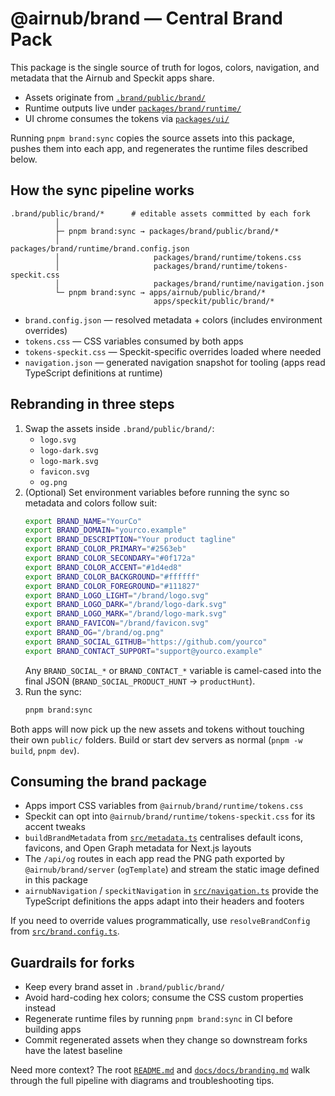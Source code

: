 # @airnub/brand — Central Brand Pack

This package is the single source of truth for logos, colors, navigation, and metadata that the Airnub and Speckit apps share.

- Assets originate from [`.brand/public/brand/`](../../.brand/public/brand/)
- Runtime outputs live under [`packages/brand/runtime/`](./runtime/)
- UI chrome consumes the tokens via [`packages/ui/`](../ui/)

Running `pnpm brand:sync` copies the source assets into this package, pushes them into each app, and regenerates the runtime files described below.

## How the sync pipeline works

```
.brand/public/brand/*      # editable assets committed by each fork
          │
          ├─ pnpm brand:sync → packages/brand/public/brand/*
          │                     packages/brand/runtime/brand.config.json
          │                     packages/brand/runtime/tokens.css
          │                     packages/brand/runtime/tokens-speckit.css
          │                     packages/brand/runtime/navigation.json
          └─ pnpm brand:sync → apps/airnub/public/brand/*
                                apps/speckit/public/brand/*
```

- `brand.config.json` — resolved metadata + colors (includes environment overrides)
- `tokens.css` — CSS variables consumed by both apps
- `tokens-speckit.css` — Speckit-specific overrides loaded where needed
- `navigation.json` — generated navigation snapshot for tooling (apps read TypeScript definitions at runtime)

## Rebranding in three steps

1. Swap the assets inside `.brand/public/brand/`:
   - `logo.svg`
   - `logo-dark.svg`
   - `logo-mark.svg`
   - `favicon.svg`
   - `og.png`
2. (Optional) Set environment variables before running the sync so metadata and colors follow suit:
   ```bash
   export BRAND_NAME="YourCo"
   export BRAND_DOMAIN="yourco.example"
   export BRAND_DESCRIPTION="Your product tagline"
   export BRAND_COLOR_PRIMARY="#2563eb"
   export BRAND_COLOR_SECONDARY="#0f172a"
   export BRAND_COLOR_ACCENT="#1d4ed8"
   export BRAND_COLOR_BACKGROUND="#ffffff"
   export BRAND_COLOR_FOREGROUND="#111827"
   export BRAND_LOGO_LIGHT="/brand/logo.svg"
   export BRAND_LOGO_DARK="/brand/logo-dark.svg"
   export BRAND_LOGO_MARK="/brand/logo-mark.svg"
   export BRAND_FAVICON="/brand/favicon.svg"
   export BRAND_OG="/brand/og.png"
   export BRAND_SOCIAL_GITHUB="https://github.com/yourco"
   export BRAND_CONTACT_SUPPORT="support@yourco.example"
   ```
   Any `BRAND_SOCIAL_*` or `BRAND_CONTACT_*` variable is camel-cased into the final JSON (`BRAND_SOCIAL_PRODUCT_HUNT` → `productHunt`).
3. Run the sync:
   ```bash
   pnpm brand:sync
   ```

Both apps will now pick up the new assets and tokens without touching their own `public/` folders. Build or start dev servers as normal (`pnpm -w build`, `pnpm dev`).

## Consuming the brand package

- Apps import CSS variables from `@airnub/brand/runtime/tokens.css`
- Speckit can opt into `@airnub/brand/runtime/tokens-speckit.css` for its accent tweaks
- `buildBrandMetadata` from [`src/metadata.ts`](./src/metadata.ts) centralises default icons, favicons, and Open Graph metadata for Next.js layouts
- The `/api/og` routes in each app read the PNG path exported by `@airnub/brand/server` (`ogTemplate`) and stream the static image defined in this package
- `airnubNavigation` / `speckitNavigation` in [`src/navigation.ts`](./src/navigation.ts) provide the TypeScript definitions the apps adapt into their headers and footers

If you need to override values programmatically, use `resolveBrandConfig` from [`src/brand.config.ts`](./src/brand.config.ts).

## Guardrails for forks

- Keep every brand asset in `.brand/public/brand/`
- Avoid hard-coding hex colors; consume the CSS custom properties instead
- Regenerate runtime files by running `pnpm brand:sync` in CI before building apps
- Commit regenerated assets when they change so downstream forks have the latest baseline

Need more context? The root [`README.md`](../../README.md#-branding--rebranding) and [`docs/docs/branding.md`](../../docs/docs/branding.md) walk through the full pipeline with diagrams and troubleshooting tips.
